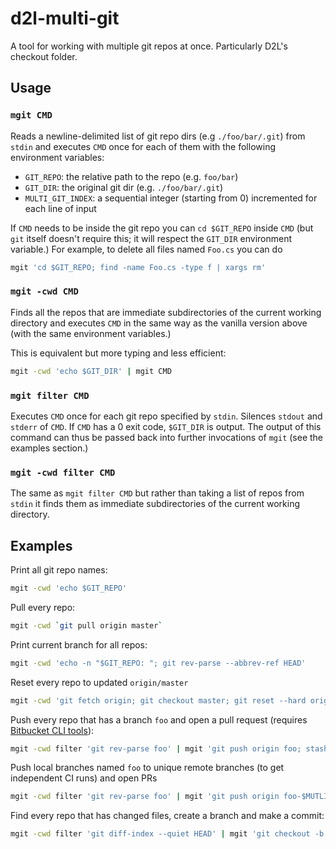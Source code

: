 # d2l-multi-git

A tool for working with multiple git repos at once. Particularly D2L's checkout folder.

## Usage

### `mgit CMD`

Reads a newline-delimited list of git repo dirs (e.g `./foo/bar/.git`) from `stdin` and executes `CMD` once for each of them with the following environment variables:

* `GIT_REPO`: the relative path to the repo (e.g. `foo/bar`)
* `GIT_DIR`: the original git dir (e.g. `./foo/bar/.git`)
* `MULTI_GIT_INDEX`: a sequential integer (starting from 0) incremented for each line of input

If `CMD` needs to be inside the git repo you can `cd $GIT_REPO` inside `CMD` (but `git` itself doesn't require this; it will respect the `GIT_DIR` environment variable.) For example, to delete all files named `Foo.cs` you can do 

```sh
mgit 'cd $GIT_REPO; find -name Foo.cs -type f | xargs rm'
```

### `mgit -cwd CMD`

Finds all the repos that are immediate subdirectories of the current working directory and executes `CMD` in the same way as the vanilla version above (with the same environment variables.)

This is equivalent but more typing and less efficient:

```sh
mgit -cwd 'echo $GIT_DIR' | mgit CMD
```

### `mgit filter CMD`

Executes `CMD` once for each git repo specified by `stdin`. Silences `stdout` and `stderr` of `CMD`. If `CMD` has a 0 exit code, `$GIT_DIR` is output. The output of this command can thus be passed back into further invocations of `mgit` (see the examples section.)

### `mgit -cwd filter CMD`

The same as `mgit filter CMD` but rather than taking a list of repos from `stdin` it finds them as immediate subdirectories of the current working directory.

## Examples

Print all git repo names:

```sh
mgit -cwd 'echo $GIT_REPO'
```

Pull every repo:

```sh
mgit -cwd `git pull origin master`
```

Print current branch for all repos:

```sh
mgit -cwd 'echo -n "$GIT_REPO: "; git rev-parse --abbrev-ref HEAD'
```

Reset every repo to updated `origin/master`

```sh
mgit -cwd 'git fetch origin; git checkout master; git reset --hard origin/master'
```

Push every repo that has a branch `foo` and open a pull request (requires [Bitbucket CLI tools](http://todo)):

```sh
mgit -cwd filter 'git rev-parse foo' | mgit 'git push origin foo; stash pull-request foo master'
```

Push local branches named `foo` to unique remote branches (to get independent CI runs) and open PRs

```sh
mgit -cwd filter 'git rev-parse foo' | mgit 'git push origin foo-$MUTLI_GIT_INDEX; stash pull-request foo-$MULTI_GIT_INDEX master'
```

Find every repo that has changed files, create a branch and make a commit:

```sh
mgit -cwd filter 'git diff-index --quiet HEAD' | mgit 'git checkout -b my-branch; git commit -am "All the changes excluding new files"'
```

